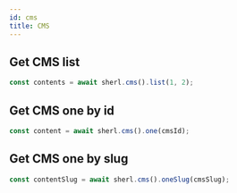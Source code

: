 ```yaml
---
id: cms
title: CMS
---
```


## Get CMS list

```ts
const contents = await sherl.cms().list(1, 2);
```

## Get CMS one by id

```ts
const content = await sherl.cms().one(cmsId);
```

## Get CMS one by slug

```ts
const contentSlug = await sherl.cms().oneSlug(cmsSlug);
```